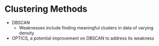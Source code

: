 # Clustering Methods 

* DBSCAN
  * Weaknesses include finding meaningful clusters in data of varying density
* OPTICS, a potential improvement on DBSCAN to address its weakness 
